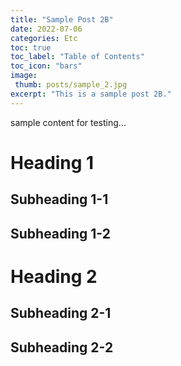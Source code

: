 ```yaml
---
title: "Sample Post 2B"
date: 2022-07-06
categories: Etc
toc: true
toc_label: "Table of Contents"
toc_icon: "bars"
image: 
 thumb: posts/sample_2.jpg
excerpt: "This is a sample post 2B."
---
```


sample content for testing...

# Heading 1
## Subheading 1-1
## Subheading 1-2

# Heading 2
## Subheading 2-1
## Subheading 2-2